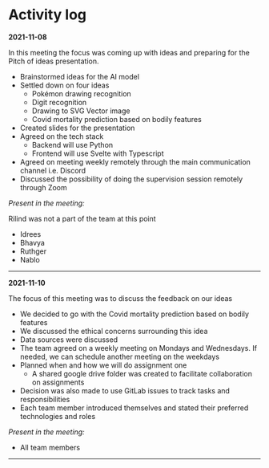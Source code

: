 # Activity log

**2021-11-08**

In this meeting the focus was coming up with ideas and preparing for the Pitch of ideas presentation.

- Brainstormed ideas for the AI model
- Settled down on four ideas
  - Pokémon drawing recognition
  - Digit recognition
  - Drawing to SVG Vector image
  - Covid mortality prediction based on bodily features
- Created slides for the presentation
- Agreed on the tech stack
  - Backend will use Python
  - Frontend will use Svelte with Typescript
- Agreed on meeting weekly remotely through the main communication channel i.e. Discord
- Discussed the possibility of doing the supervision session remotely through Zoom

_Present in the meeting:_

Rilind was not a part of the team at this point

- Idrees
- Bhavya
- Ruthger
- Nablo

---

**2021-11-10**

The focus of this meeting was to discuss the feedback on our ideas

- We decided to go with the Covid mortality prediction based on bodily features
- We discussed the ethical concerns surrounding this idea
- Data sources were discussed
- The team agreed on a weekly meeting on Mondays and Wednesdays. If needed, we can schedule another meeting on the weekdays
- Planned when and how we will do assignment one
  - A shared google drive folder was created to facilitate collaboration on assignments
- Decision was also made to use GitLab issues to track tasks and responsibilities
- Each team member introduced themselves and stated their preferred technologies and roles

_Present in the meeting:_

- All team members

---